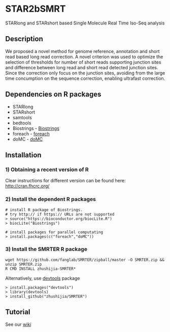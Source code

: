 # STAR2bSMRT
STARlong and STARshort based Single Molecule Real Time Iso-Seq analysis

## Description
We proposed a novel method for genome reference, annotation and short read based long read correction. A novel criterion was used to optimize the selection of thresholds for number of short reads supporting junction sites and difference between long read and short read detected junction sites. Since the correction only focus on the junction sites, avoiding from the large time concumption on the sequence correction, enabling ultrafast correction. 

## Dependencies on R packages
-  STARlong
-  STARshort
-  samtools
-  bedtools
-  Biostrings - [Biostrings](https://bioconductor.org/packages/release/bioc/html/Biostrings.html)
-  foreach - [foreach](https://cran.r-project.org/web/packages/foreach/)
-  doMC - [doMC](https://cran.r-project.org/web/packages/doMC/)


## Installation
### 1) Obtaining a recent version of R
Clear instructions for different version can be found here:
http://cran.fhcrc.org/

### 2) Install the dependent R packages
```
# install R package of Biostrings. 
# try http:// if https:// URLs are not supported
> source("https://bioconductor.org/biocLite.R")
> biocLite("Biostrings")

# install packages for parallel computating
> install.packages(c("foreach","doMC"))

```

### 3) Install the SMRTER R package
```
wget https://github.com/fanglab/SMRTER/zipball/master -O SMRTER.zip && unzip SMRTER.zip 
R CMD INSTALL zhushijia-SMRTER* 
```
Alternatively, use [devtools](https://github.com/hadley/devtools) package
```
> install.packages("devtools")
> library(devtools)
> install_github("zhushijia/SMRTER")
```

## Tutorial
   See our [wiki](https://github.com/zhushijia/STAR2bSMRT/wiki)
   
  
